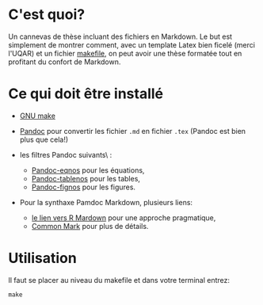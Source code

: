 # C'est quoi?

Un cannevas de thèse incluant des fichiers en Markdown. Le but est simplement
de montrer comment, avec un template Latex bien ficelé (merci l'UQAR) et un fichier [makefile](https://www.gnu.org/software/make/manual/make.html), on peut avoir une thèse formatée
tout en profitant du confort de Markdown.


# Ce qui doit être installé

- [GNU make](https://www.gnu.org/software/make/manual/make.html)

- [Pandoc](http://pandoc.org) pour convertir les fichier `.md` en fichier `.tex` (Pandoc est bien plus que cela!)
- les filtres Pandoc suivants\ :
  - [Pandoc-eqnos](https://github.com/tomduck/pandoc-eqnos) pour les équations,
  - [Pandoc-tablenos](https://github.com/tomduck/pandoc-tablenos) pour les tables,
  - [Pandoc-fignos](https://github.com/tomduck/pandoc-fignos) pour les figures.


- Pour la synthaxe Pamdoc Markdown, plusieurs liens:
  - [le lien vers R Mardown](http://rmarkdown.rstudio.com/authoring_pandoc_markdown.html) pour
  une approche pragmatique,
  - [Common Mark](http://commonmark.org) pour plus de détails.


# Utilisation

Il faut se placer au niveau du makefile et dans votre terminal entrez:

```
make
```
